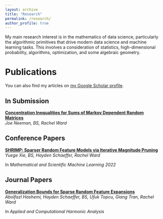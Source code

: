 ```yaml
---
layout: archive
title: "Research"
permalink: /research/
author_profile: true
---
```


My main research interest is in the mathematics of data science, particularly the algorithmic primitives that drive modern data science and machine learning tasks.  This involves a consideration of statistics, high-dimensional probability, algorithms, optimization, and some algebraic geometry.

<!-- One of my main focuses right now is a study of various tensor problems.  These include potential statistical-computational gaps in symmetric tensor decomposition, qualitatively studying [Comon's conjecture](https://arxiv.org/abs/1810.09338), and landscape analysis of ODECO tensor decomposition.  These use ideas from property testing, algebraic geometry, statistics, and complexity theory. -->

<!-- Unlike matrices, much is unknown about tensors, including governing equations for high rank tensors and algorithms for some tensor rank and decomposition problems.  For example, I am interested in probing the qualitative limits of what is known as Comon's conjecture, which asks if the rank and symmetric rank of tensors are always equal.  Though known now to be false, there are many questions yet to be answered, such as if the conjecture is true in the border rank case, if the conjecture is true for generic tensors, if there is a "minimal counterexample," and if there is an upper bound to how much the symmetric rank can exceed the rank, among other questions.  More related to the theoretical computer science community, a recent conjecture has emerged that tensor decomposition exhibits a *statistical to computational gap* with respect to rank; that is, it is information theoretically possible to decompose tensors of a much higher rank than there are known polynomial time algorithms.  However, a study of this phenomenon from the perspective of algebraic geometry, from which of the classical results about tensor deomposition are derived, is sorely lacking.  This potentially connects ideas from property testing, algebraic geometry, statistics, and complexity theory. -->

<!-- Another focus is streaming PCA, in particular Oja's algorithm, a classic but historically understudied algorithm for streaming PCA.  This includes extending Oja beyond the i.i.d. setting for use on Markovian data, studying adaptive step-size schedules, and proving more general gap-free rates.  These use ideas from probability and optimization. -->

# Publications

You can also find my articles on [my Google Scholar profile](https://scholar.google.com/citations?user=TD6bQDEAAAAJ&hl=en).

## In Submission
[**Concentration Inequalities for Sums of Markov Dependent Random Matrices**](https://arxiv.org/abs/2303.02150)  
*Joe Neeman, BS, Rachel Ward*  


## Conference Papers

[**SHRIMP: Sparser Random Feature Models via Iterative Magnitude Pruning**](https://msml22.github.io/msml22papers/shrimp_preprint.pdf)    
*Yuege Xie, BS, Hayden Schaeffer, Rachel Ward*  
<!-- [\[Link\]](https://msml22.github.io/msml22papers/shrimp_preprint.pdf)   -->
In *Mathematical and Scientific Machine Learning 2022*

## Journal Papers

[**Generalization Bounds for Sparse Random Feature Expansions**](https://www.sciencedirect.com/science/article/pii/S1063520322000653)  
*Abolfazl Hashemi, Hayden Schaeffer, BS, Ufuk Topcu, Giang Tran, Rachel Ward*  
<!-- [\[Link\]](https://www.sciencedirect.com/science/article/pii/S1063520322000653)   -->
In *Applied and Computational Harmonic Analysis*

<!-- {% include base_path %}

{% for post in site.publications reversed %}
  {% include archive-single.html %}
{% endfor %} -->
